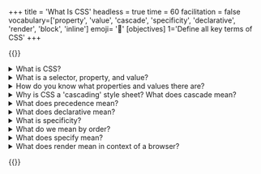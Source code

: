 +++
title = 'What Is CSS'
headless = true
time = 60
facilitation = false
vocabulary=['property', 'value', 'cascade', 'specificity', 'declarative', 'render', 'block', 'inline']
emoji= '🧩'
[objectives]
    1='Define all key terms of CSS'
+++

{{<note type="question" title="10 Things About CSS">}}

<details>
<summary>What is CSS?</summary>

Cascading Style Sheets are a language of style - a visualisation of the DOM - using selectors, properties, and values in rulesets.

A ruleset is made up of a selector and a declaration. A declaration is made up of at least one property and value pair. This is the syntax of CSS.

</details>

<details>
<summary> What is a selector, property, and value?</summary>

```css
selector {
  property: value;
}
```

Selectors look like this: `p { background: red }`. The selector is the `p` in this case. This p selects all elements of the DOM tree called `p` and sets a rule about how to show them. Selectors always come first in a ruleset.

A property is a quality, a characteristic. A value is the amount.

For a person, you might say their 'age' property has the value of 40. For an element, you might set the `width` property to the value of `100%`.

</details>

<details>
<summary>How do you know what properties and values there are?</summary>

You learn them by using them. You look it up here: https://developer.mozilla.org/en-US/docs/Web/CSS/Reference. And the other thing you can do is look at the autocomplete in Devtools.

</details>

<details>
<summary>Why is CSS a 'cascading' style sheet? What does cascade mean?</summary>

<iframe src="https://giphy.com/embed/zFSGphnnT9opa" width="480" height="480" frameBorder="0" class="giphy-embed" allowFullScreen></iframe><p><a href="https://giphy.com/gifs/zFSGphnnT9opa">via GIPHY</a></p>

A cascade is a stream or sequence of a things where each thing affects the next. You might imagine pouring champagne into a tower of glasses. The champagne flows into the containers; it cascades. In CSS we’re actually pouring from many bottles into one tower.

So in CSS 'the cascade' means the order or sequence of the rules as they flow into the DOM tree according to CSS precedence.

</details>

<details>
<summary>What does precedence mean?</summary>

It means hierarchy. One hierarchy in CSS is inheritance: children inherit from parents. If a parent node has red text, all its children will inherit that red text color. But when another rule comes after, and overrules, it takes precedence. Everything in CSS is determined by order.

Order is so important in CSS because CSS is a declarative programming language that programs the layout of boxes.

CSS renders the nodes in our DOM tree as nested boxes, and we program their appearance using fonts, colours, and spacing.

</details>

<details>
<summary>What does declarative mean?</summary>

It means, broadly speaking, that the entire code is processed and then applied, from top to bottom in one go. You don’t write for loops or if/else statements; there are no functions as such; you just _declare_ the outcome.

In CSS you do the 'what', and the browser does the 'how'.

</details>

<details>
<summary>What is specificity?</summary>

Specificity is a [weighting system for CSS rules](https://specifishity.com/). The more specific your selector, the more power it has. For example: IDs can only ever mean _one_ node. IDs are unique, so they are _more specific_ than classes, which could mean many nodes.

Classes added to html element are _more specific_ than just a plain element selector, as a class of `p` is _more specific_ than just all `p`. If you get two elements with the same specificity then the one that comes last in the order wins.

The browser sorts all your rulesets, or declarations, into a defined order according to the power, or weight, of the declaration and applies the result, like a game of cards where higher value cards beat lower value cards.

Stronger rules _override_ weaker rules. Everything is sorted and sorted until eventually a final value wins out and the view is rendered. The browser sorts like this:

1. Match the media
1. Sort by origin
1. Sort by specificity
1. Sort by document **order**

</details>

<details><summary>What do we mean by order?</summary

Order means 'what comes first?'.

Another way to think of ‘earlier and later’ is ‘farther and nearer’. The _closer_ the declaration is to the node in the DOM, the ‘later’ it is in the CSS. So an inline style overrides a style set in a style block, which overrides a stylesheet linked in the head, which overrides any stylesheet linked higher up in the head, which all ultimately overrides the user agent style that comes in the browser.

</details>

<details>
<summary>What does specify mean?</summary>

Identify clearly. Name explicitly.

</details>

<details>
<summary>What does render mean in context of a browser?</summary>

Render means to hand over, actually - to give back. In the browser, it means to show the result of all these computations we have talked about. It turns the code into pixels and paints them on your screen. So it’s the end result - the final face.

</details>

{{</note>}}
